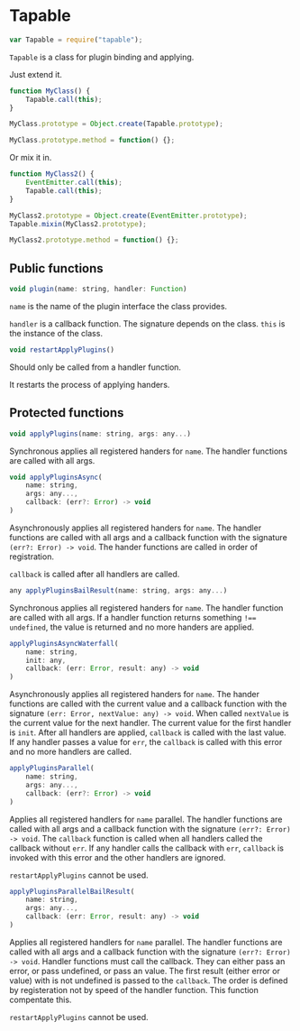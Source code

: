 # Tapable

``` javascript
var Tapable = require("tapable");
```

`Tapable` is a class for plugin binding and applying.

Just extend it.

``` javascript
function MyClass() {
	Tapable.call(this);
}

MyClass.prototype = Object.create(Tapable.prototype);

MyClass.prototype.method = function() {};
```

Or mix it in.

``` javascript
function MyClass2() {
	EventEmitter.call(this);
	Tapable.call(this);
}

MyClass2.prototype = Object.create(EventEmitter.prototype);
Tapable.mixin(MyClass2.prototype);

MyClass2.prototype.method = function() {};
```

## Public functions

``` javascript
void plugin(name: string, handler: Function)
```

`name` is the name of the plugin interface the class provides.

`handler` is a callback function. The signature depends on the class. `this` is the instance of the class.

``` javascript
void restartApplyPlugins()
```

Should only be called from a handler function.

It restarts the process of applying handers.

## Protected functions

``` javascript
void applyPlugins(name: string, args: any...)
```

Synchronous applies all registered handers for `name`. The handler functions are called with all args.

``` javascript
void applyPluginsAsync(
	name: string,
	args: any...,
	callback: (err?: Error) -> void
)
```

Asynchronously applies all registered handers for `name`. The handler functions are called with all args and a callback function with the signature `(err?: Error) -> void`. The hander functions are called in order of registration.

`callback` is called after all handlers are called.

``` javascript
any applyPluginsBailResult(name: string, args: any...)
```

Synchronous applies all registered handers for `name`. The handler function are called with all args. If a handler function returns something `!== undefined`, the value is returned and no more handers are applied.

``` javascript
applyPluginsAsyncWaterfall(
	name: string,
	init: any,
	callback: (err: Error, result: any) -> void
)
```

Asynchronously applies all registered handers for `name`. The hander functions are called with the current value and a callback function with the signature `(err: Error, nextValue: any) -> void`. When called `nextValue` is the current value for the next handler. The current value for the first handler is `init`. After all handlers are applied, `callback` is called with the last value. If any handler passes a value for `err`, the `callback` is called with this error and no more handlers are called.

``` javascript
applyPluginsParallel(
	name: string,
	args: any...,
	callback: (err?: Error) -> void
)
```

Applies all registered handlers for `name` parallel. The handler functions are called with all args and a callback function with the signature `(err?: Error) -> void`. The `callback` function is called when all handlers called the callback without `err`. If any handler calls the callback with `err`, `callback` is invoked with this error and the other handlers are ignored.

`restartApplyPlugins` cannot be used.

``` javascript
applyPluginsParallelBailResult(
	name: string,
	args: any...,
	callback: (err: Error, result: any) -> void
)
```

Applies all registered handlers for `name` parallel. The handler functions are called with all args and a callback function with the signature `(err?: Error) -> void`. Handler functions must call the callback. They can either pass an error, or pass undefined, or pass an value. The first result (either error or value) with is not undefined is passed to the `callback`. The order is defined by registeration not by speed of the handler function. This function compentate this.

`restartApplyPlugins` cannot be used.

